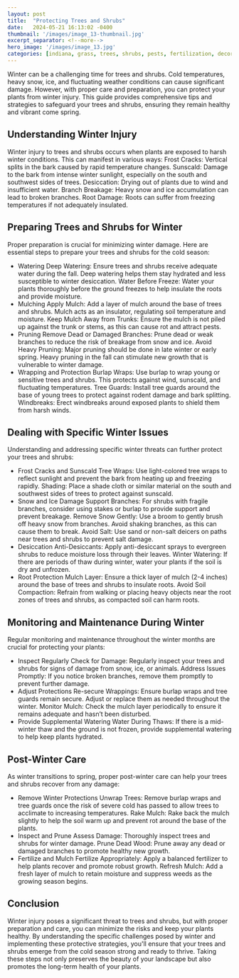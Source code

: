 ```yaml
---
layout: post
title:  "Protecting Trees and Shrubs"
date:   2024-05-21 16:13:02 -0400
thumbnail: '/images/image_13-thumbnail.jpg'
excerpt_separator: <!--more-->
hero_image: '/images/image_13.jpg'
categories: [indiana, grass, trees, shrubs, pests, fertilization, decoration, curb appeal, garden, flowers, recreation]
---
```

Winter can be a challenging time for trees and shrubs. Cold temperatures, heavy snow, ice, and fluctuating weather conditions can cause significant damage.<!--more--> However, with proper care and preparation, you can protect your plants from winter injury. This guide provides comprehensive tips and strategies to safeguard your trees and shrubs, ensuring they remain healthy and vibrant come spring.

## Understanding Winter Injury
Winter injury to trees and shrubs occurs when plants are exposed to harsh winter conditions. This can manifest in various ways:
Frost Cracks: Vertical splits in the bark caused by rapid temperature changes.
Sunscald: Damage to the bark from intense winter sunlight, especially on the south and southwest sides of trees.
Desiccation: Drying out of plants due to wind and insufficient water.
Branch Breakage: Heavy snow and ice accumulation can lead to broken branches.
Root Damage: Roots can suffer from freezing temperatures if not adequately insulated.

## Preparing Trees and Shrubs for Winter
Proper preparation is crucial for minimizing winter damage. Here are essential steps to prepare your trees and shrubs for the cold season:
* Watering
Deep Watering: Ensure trees and shrubs receive adequate water during the fall. Deep watering helps them stay hydrated and less susceptible to winter desiccation.
Water Before Freeze: Water your plants thoroughly before the ground freezes to help insulate the roots and provide moisture.
* Mulching
Apply Mulch: Add a layer of mulch around the base of trees and shrubs. Mulch acts as an insulator, regulating soil temperature and moisture.
Keep Mulch Away from Trunks: Ensure the mulch is not piled up against the trunk or stems, as this can cause rot and attract pests.
* Pruning
Remove Dead or Damaged Branches: Prune dead or weak branches to reduce the risk of breakage from snow and ice.
Avoid Heavy Pruning: Major pruning should be done in late winter or early spring. Heavy pruning in the fall can stimulate new growth that is vulnerable to winter damage.
* Wrapping and Protection
Burlap Wraps: Use burlap to wrap young or sensitive trees and shrubs. This protects against wind, sunscald, and fluctuating temperatures.
Tree Guards: Install tree guards around the base of young trees to protect against rodent damage and bark splitting.
Windbreaks: Erect windbreaks around exposed plants to shield them from harsh winds.

## Dealing with Specific Winter Issues
Understanding and addressing specific winter threats can further protect your trees and shrubs:
* Frost Cracks and Sunscald
Tree Wraps: Use light-colored tree wraps to reflect sunlight and prevent the bark from heating up and freezing rapidly.
Shading: Place a shade cloth or similar material on the south and southwest sides of trees to protect against sunscald.
* Snow and Ice Damage
Support Branches: For shrubs with fragile branches, consider using stakes or burlap to provide support and prevent breakage.
Remove Snow Gently: Use a broom to gently brush off heavy snow from branches. Avoid shaking branches, as this can cause them to break.
Avoid Salt: Use sand or non-salt deicers on paths near trees and shrubs to prevent salt damage.
* Desiccation
Anti-Desiccants: Apply anti-desiccant sprays to evergreen shrubs to reduce moisture loss through their leaves.
Winter Watering: If there are periods of thaw during winter, water your plants if the soil is dry and unfrozen.
* Root Protection
Mulch Layer: Ensure a thick layer of mulch (2-4 inches) around the base of trees and shrubs to insulate roots.
Avoid Soil Compaction: Refrain from walking or placing heavy objects near the root zones of trees and shrubs, as compacted soil can harm roots.

## Monitoring and Maintenance During Winter
Regular monitoring and maintenance throughout the winter months are crucial for protecting your plants:
* Inspect Regularly
Check for Damage: Regularly inspect your trees and shrubs for signs of damage from snow, ice, or animals.
Address Issues Promptly: If you notice broken branches, remove them promptly to prevent further damage.
* Adjust Protections
Re-secure Wrappings: Ensure burlap wraps and tree guards remain secure. Adjust or replace them as needed throughout the winter.
Monitor Mulch: Check the mulch layer periodically to ensure it remains adequate and hasn’t been disturbed.
* Provide Supplemental Watering
Water During Thaws: If there is a mid-winter thaw and the ground is not frozen, provide supplemental watering to help keep plants hydrated.

## Post-Winter Care
As winter transitions to spring, proper post-winter care can help your trees and shrubs recover from any damage:
* Remove Winter Protections
Unwrap Trees: Remove burlap wraps and tree guards once the risk of severe cold has passed to allow trees to acclimate to increasing temperatures.
Rake Mulch: Rake back the mulch slightly to help the soil warm up and prevent rot around the base of the plants.
* Inspect and Prune
Assess Damage: Thoroughly inspect trees and shrubs for winter damage.
Prune Dead Wood: Prune away any dead or damaged branches to promote healthy new growth.
* Fertilize and Mulch
Fertilize Appropriately: Apply a balanced fertilizer to help plants recover and promote robust growth.
Refresh Mulch: Add a fresh layer of mulch to retain moisture and suppress weeds as the growing season begins.

## Conclusion
Winter injury poses a significant threat to trees and shrubs, but with proper preparation and care, you can minimize the risks and keep your plants healthy. By understanding the specific challenges posed by winter and implementing these protective strategies, you'll ensure that your trees and shrubs emerge from the cold season strong and ready to thrive. Taking these steps not only preserves the beauty of your landscape but also promotes the long-term health of your plants.

